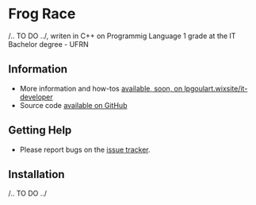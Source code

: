 # Frog Race

/..        TO DO         ../, writen in C++ on Programmig Language 1 grade at the IT Bachelor degree - UFRN

## Information

* More information and how-tos [available, soon, on lpgoulart.wixsite/it-developer](https://lpgoulart.wixsite.com/it-developer)
* Source code [available on GitHub](https://github.com/lpgoulart/Library)

## Getting Help

* Please report bugs on the [issue tracker](https://github.com/lpgoulart/Library/issues).

## Installation

/..        TO DO         ../
